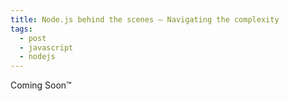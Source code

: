 ```yaml
---
title: Node.js behind the scenes — Navigating the complexity
tags:
  - post
  - javascript
  - nodejs
---
```

Coming Soon™️
